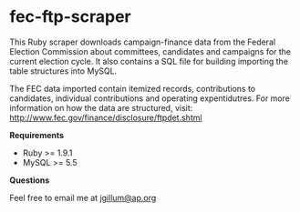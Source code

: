 # fec-ftp-scraper

This Ruby scraper downloads campaign-finance data from the Federal Election Commission about committees, candidates and campaigns for the current election cycle. 
It also contains a SQL file for building importing the table structures into MySQL.

The FEC data imported contain itemized records, contributions to candidates, individual contributions and operating expentidutres. For more information on how the data are structured, visit: http://www.fec.gov/finance/disclosure/ftpdet.shtml

**Requirements**

* Ruby >= 1.9.1
* MySQL >= 5.5

**Questions**

Feel free to email me at jgillum@ap.org
